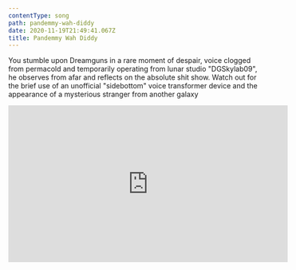 ```yaml
---
contentType: song
path: pandemmy-wah-diddy
date: 2020-11-19T21:49:41.067Z
title: Pandemmy Wah Diddy
---
```

You stumble upon Dreamguns in a rare moment of despair, voice clogged from permacold and temporarily operating from lunar studio "DGSkylab09", he observes from afar and reflects on the absolute shit show. Watch out for the brief use of an unofficial "sidebottom" voice transformer device and the appearance of a mysterious stranger from another galaxy

<iframe width="560" height="315" src="https://www.youtube.com/embed/2DfrJ7WnYnY" title="YouTube video player" frameborder="0" allow="accelerometer; autoplay; clipboard-write; encrypted-media; gyroscope; picture-in-picture" allowfullscreen></iframe>